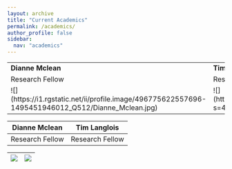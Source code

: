 ```yaml
---
layout: archive
title: "Current Academics"
permalink: /academics/
author_profile: false
sidebar:
  nav: "academics"
---
```

<table style="width:100%">
<tr>
  <td class="left"><strong>Dianne Mclean</strong></td>
  <td class="right"><strong>Tim Langlois</strong></td>
</tr>

  <tr>
    <td class="left">Research Fellow</td>
    <td class="right">Research Fellow</td>
  </tr>
  
  <tr>
    <td class="left">![](https://i1.rgstatic.net/ii/profile.image/496775622557696-1495451946012_Q512/Dianne_Mclean.jpg)</td>
    <td class="right">![](https://avatars0.githubusercontent.com/u/14978794?s=460&v=4)</td>
  </tr>
</table>

| **Dianne Mclean**  | **Tim Langlois**   |
|:-------------:|:-------------:|
|Research Fellow |Research Fellow |

|![](https://i1.rgstatic.net/ii/profile.image/496775622557696-1495451946012_Q512/Dianne_Mclean.jpg)|![](https://avatars0.githubusercontent.com/u/14978794?s=460&v=4)|
|:-------------:|:-------------:|

